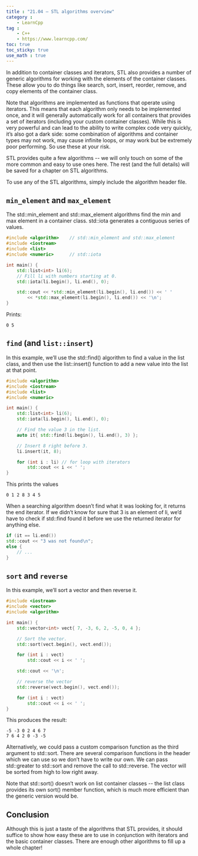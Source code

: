 ```yaml
---
title : "21.04 — STL algorithms overview"
category :
    - LearnCpp
tag : 
    - C++
    - https://www.learncpp.com/
toc: true  
toc_sticky: true 
use_math : true
---
```



In addition to container classes and iterators, STL also provides a number of generic algorithms for working with the elements of the container classes. These allow you to do things like search, sort, insert, reorder, remove, and copy elements of the container class.

Note that algorithms are implemented as functions that operate using iterators. This means that each algorithm only needs to be implemented once, and it will generally automatically work for all containers that provides a set of iterators (including your custom container classes). While this is very powerful and can lead to the ability to write complex code very quickly, it’s also got a dark side: some combination of algorithms and container types may not work, may cause infinite loops, or may work but be extremely poor performing. So use these at your risk.

STL provides quite a few algorithms -- we will only touch on some of the more common and easy to use ones here. The rest (and the full details) will be saved for a chapter on STL algorithms.

To use any of the STL algorithms, simply include the algorithm header file.


## `min_element` and `max_element`

The std::min_element and std::max_element algorithms find the min and max element in a container class. std::iota generates a contiguous series of values.

```c++
#include <algorithm>    // std::min_element and std::max_element
#include <iostream>
#include <list>
#include <numeric>      // std::iota

int main() {
    std::list<int> li(6);
    // Fill li with numbers starting at 0.
    std::iota(li.begin(), li.end(), 0);

    std::cout << *std::min_element(li.begin(), li.end()) << ' '
        << *std::max_element(li.begin(), li.end()) << '\n';
}
```

Prints:

```
0 5
```


## `find` (and `list::insert`)

In this example, we’ll use the std::find() algorithm to find a value in the list class, and then use the list::insert() function to add a new value into the list at that point.

```c++
#include <algorithm>
#include <iostream>
#include <list>
#include <numeric>

int main() {
    std::list<int> li(6);
    std::iota(li.begin(), li.end(), 0);

    // Find the value 3 in the list.
    auto it{ std::find(li.begin(), li.end(), 3) };

    // Insert 8 right before 3.
    li.insert(it, 8);

    for (int i : li) // for loop with iterators
        std::cout << i << ' ';
}
```

This prints the values

```
0 1 2 8 3 4 5
```

When a searching algorithm doesn’t find what it was looking for, it returns the end iterator.
If we didn’t know for sure that 3 is an element of li, we’d have to check if std::find found it before we use the returned iterator for anything else.

```c++
if (it == li.end())
std::cout << "3 was not found\n";
else {
    // ...
}
```


## `sort` and `reverse`

In this example, we’ll sort a vector and then reverse it.

```c++
#include <iostream>
#include <vector>
#include <algorithm>

int main() {
    std::vector<int> vect{ 7, -3, 6, 2, -5, 0, 4 };

    // Sort the vector.
    std::sort(vect.begin(), vect.end());

    for (int i : vect)
        std::cout << i << ' ';

    std::cout << '\n';

    // reverse the vector
    std::reverse(vect.begin(), vect.end());

    for (int i : vect)
        std::cout << i << ' ';
}
```

This produces the result:

```
-5 -3 0 2 4 6 7
7 6 4 2 0 -3 -5
```

Alternatively, we could pass a custom comparison function as the third argument to std::sort. There are several comparison functions in the <functional> header which we can use so we don’t have to write our own. We can pass std::greater to std::sort and remove the call to std::reverse. The vector will be sorted from high to low right away.

Note that std::sort() doesn’t work on list container classes -- the list class provides its own sort() member function, which is much more efficient than the generic version would be.


## Conclusion

Although this is just a taste of the algorithms that STL provides, it should suffice to show how easy these are to use in conjunction with iterators and the basic container classes. There are enough other algorithms to fill up a whole chapter!